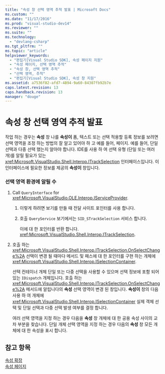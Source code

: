 ```yaml
---
title: "속성 창 선택 영역 추적 발표 | Microsoft Docs"
ms.custom: ""
ms.date: "11/17/2016"
ms.prod: "visual-studio-dev14"
ms.reviewer: ""
ms.suite: ""
ms.technology: 
  - "devlang-csharp"
ms.tgt_pltfrm: ""
ms.topic: "article"
helpviewer_keywords: 
  - "편집기[Visual Studio SDK], 속성 페이지 지원"
  - "속성 페이지, 선택 영역 추적"
  - "속성 창, 선택 영역 추적"
  - "선택 영역, 추적"
  - "편집기[Visual Studio SDK], 속성 창 지원"
ms.assetid: a7536f82-afd7-4894-9a60-84307fb92b7e
caps.latest.revision: 13
caps.handback.revision: 13
manager: "douge"
---
```

# 속성 창 선택 영역 추적 발표
작업 하는 경우는  **속성** 창 나를  **속성이** 폼, 텍스트 또는 선택 적용할 등록 정보를 보려면 선택 영역을 조정 하는 방법의 잘 알고 있어야 하 고 예를 들어, 페이지.  예를 들어, 단일 선택과 다중 선택 했는지 알아야 합니다.  IDE를 사용 하 여 선택 유형 \(단일 또는 여러 개\)를 알릴 필요가 있는 <xref:Microsoft.VisualStudio.Shell.Interop.ITrackSelection> 인터페이스입니다.  이 인터페이스에 필요한 정보를 제공의  **속성이** 창입니다.  
  
### 선택 영역 환경에 알릴 수  
  
1.  Call `QueryInterface` for <xref:Microsoft.VisualStudio.OLE.Interop.IServiceProvider>.  
  
    1.  이렇게 하려면 보기를 만들 때 전달 사이트 포인터를 사용 합니다.  
  
    2.  호출 `QueryService` 보기에서는 `SID_STrackSelection` 서비스 합니다.  
  
         이에 대 한 포인터를 반환 합니다. <xref:Microsoft.VisualStudio.Shell.Interop.ITrackSelection>.  
  
2.  호출 하는 <xref:Microsoft.VisualStudio.Shell.Interop.ITrackSelection.OnSelectChange%2A> 선택이 변경 될 때마다 메서드 및 패스에 대 한 포인터를 구현 하는 개체에 <xref:Microsoft.VisualStudio.Shell.Interop.ISelectionContainer>.  
  
     선택 컨테이너 개체 단일 또는 다중 선택을 사용할 수 있으며 선택 정보에 포함 되어 있는 `IDispatch` 개체입니다.  호출 하는 <xref:Microsoft.VisualStudio.Shell.Interop.ITrackSelection.OnSelectChange%2A> 메서드에 알립니다의  **속성** 선택 영역이 변경 된 창입니다.  **속성이** 창의 다음 사용 하 여 개체에 <xref:Microsoft.VisualStudio.Shell.Interop.ISelectionContainer> 실제 객체 선택 및 단일 선택과 다중 선택 발생 여부를 결정 합니다.  
  
     여러 선택 영역을 지정 하는 경우 다음을  **속성** 창 개체에 대 한 공용 속성 사이의 교차 부분을 찾습니다.  단일 개체 선택 영역을 지정 하는 경우 다음의  **속성** 창 모든 개체에 대 한 속성을 표시 합니다.  
  
## 참고 항목  
 [속성 확장](../Topic/Extending%20Properties.md)   
 [속성 페이지](../Topic/Property%20Pages.md)